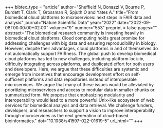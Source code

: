 +++
bibtex_type = "article"
author="Sheffield N, Bonazzi V, Bourne P, Burdett T, Clark T, Grossman R, Spjuth O and Yates A."
title="From biomedical cloud platforms to microservices: next steps in FAIR data and analysis"
journal="Nature Scientific Data"
year="2022"
date="2022-09-08T00:00:00+02:00"
volume="9"
number="553"
preprint = false
pages=""
abstract="The biomedical research community is investing heavily in biomedical cloud platforms. Cloud computing holds great promise for addressing challenges with big data and ensuring reproducibility in biology. However, despite their advantages, cloud platforms in and of themselves do not automatically support FAIRness. The global push to develop biomedical cloud platforms has led to new challenges, including platform lock-in, difficulty integrating across platforms, and duplicated effort for both users and developers. Here, we argue that these difficulties are systemic and emerge from incentives that encourage development effort on self-sufficient platforms and data repositories instead of interoperable microservices. We argue that many of these issues would be alleviated by prioritizing microservices and access to modular data in smaller chunks or summarized form. We propose that emphasizing modularity and interoperability would lead to a more powerful Unix-like ecosystem of web services for biomedical analysis and data retrieval. We challenge funders, developers, and researchers to support a vision to improve interoperability through microservices as the next generation of cloud-based bioinformatics."
doi="10.1038/s41597-022-01619-5"
url_html=""
+++







